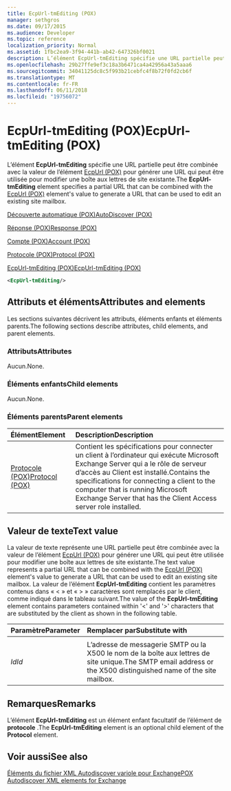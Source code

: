 ```yaml
---
title: EcpUrl-tmEditing (POX)
manager: sethgros
ms.date: 09/17/2015
ms.audience: Developer
ms.topic: reference
localization_priority: Normal
ms.assetid: 1fbc2ea9-3f94-441b-ab42-647326bf0021
description: L’élément EcpUrl-tmEditing spécifie une URL partielle peut être combinée avec la valeur de l’élément EcpUrl (POX) pour générer une URL qui peut être utilisée pour modifier une boîte aux lettres de site existante.
ms.openlocfilehash: 29b27ffe9ef3c18a3b6471ca4a42956a43a5aaa6
ms.sourcegitcommit: 34041125dc8c5f993b21cebfc4f8b72f0fd2cb6f
ms.translationtype: MT
ms.contentlocale: fr-FR
ms.lasthandoff: 06/11/2018
ms.locfileid: "19756072"
---
```

# <a name="ecpurl-tmediting-pox"></a><span data-ttu-id="49835-103">EcpUrl-tmEditing (POX)</span><span class="sxs-lookup"><span data-stu-id="49835-103">EcpUrl-tmEditing (POX)</span></span>

<span data-ttu-id="49835-104">L’élément **EcpUrl-tmEditing** spécifie une URL partielle peut être combinée avec la valeur de l’élément [EcpUrl (POX)](ecpurl-pox.md) pour générer une URL qui peut être utilisée pour modifier une boîte aux lettres de site existante.</span><span class="sxs-lookup"><span data-stu-id="49835-104">The **EcpUrl-tmEditing** element specifies a partial URL that can be combined with the [EcpUrl (POX)](ecpurl-pox.md) element's value to generate a URL that can be used to edit an existing site mailbox.</span></span> 
  
[<span data-ttu-id="49835-105">Découverte automatique (POX)</span><span class="sxs-lookup"><span data-stu-id="49835-105">AutoDiscover (POX)</span></span>](autodiscover-pox.md)
  
[<span data-ttu-id="49835-106">Réponse (POX)</span><span class="sxs-lookup"><span data-stu-id="49835-106">Response (POX)</span></span>](response-pox.md)
  
[<span data-ttu-id="49835-107">Compte (POX)</span><span class="sxs-lookup"><span data-stu-id="49835-107">Account (POX)</span></span>](account-pox.md)
  
[<span data-ttu-id="49835-108">Protocole (POX)</span><span class="sxs-lookup"><span data-stu-id="49835-108">Protocol (POX)</span></span>](protocol-pox.md)
  
[<span data-ttu-id="49835-109">EcpUrl-tmEditing (POX)</span><span class="sxs-lookup"><span data-stu-id="49835-109">EcpUrl-tmEditing (POX)</span></span>](ecpurl-tmediting-pox.md)
  
```XML
<EcpUrl-tmEditing/>
```

## <a name="attributes-and-elements"></a><span data-ttu-id="49835-110">Attributs et éléments</span><span class="sxs-lookup"><span data-stu-id="49835-110">Attributes and elements</span></span>

<span data-ttu-id="49835-111">Les sections suivantes décrivent les attributs, éléments enfants et éléments parents.</span><span class="sxs-lookup"><span data-stu-id="49835-111">The following sections describe attributes, child elements, and parent elements.</span></span>
  
### <a name="attributes"></a><span data-ttu-id="49835-112">Attributs</span><span class="sxs-lookup"><span data-stu-id="49835-112">Attributes</span></span>

<span data-ttu-id="49835-113">Aucun.</span><span class="sxs-lookup"><span data-stu-id="49835-113">None.</span></span>
  
### <a name="child-elements"></a><span data-ttu-id="49835-114">Éléments enfants</span><span class="sxs-lookup"><span data-stu-id="49835-114">Child elements</span></span>

<span data-ttu-id="49835-115">Aucun.</span><span class="sxs-lookup"><span data-stu-id="49835-115">None.</span></span>
  
### <a name="parent-elements"></a><span data-ttu-id="49835-116">Éléments parents</span><span class="sxs-lookup"><span data-stu-id="49835-116">Parent elements</span></span>

|<span data-ttu-id="49835-117">**Élément**</span><span class="sxs-lookup"><span data-stu-id="49835-117">**Element**</span></span>|<span data-ttu-id="49835-118">**Description**</span><span class="sxs-lookup"><span data-stu-id="49835-118">**Description**</span></span>|
|:-----|:-----|
|[<span data-ttu-id="49835-119">Protocole (POX)</span><span class="sxs-lookup"><span data-stu-id="49835-119">Protocol (POX)</span></span>](protocol-pox.md) <br/> |<span data-ttu-id="49835-120">Contient les spécifications pour connecter un client à l’ordinateur qui exécute Microsoft Exchange Server qui a le rôle de serveur d’accès au Client est installé.</span><span class="sxs-lookup"><span data-stu-id="49835-120">Contains the specifications for connecting a client to the computer that is running Microsoft Exchange Server that has the Client Access server role installed.</span></span>  <br/> |
   
## <a name="text-value"></a><span data-ttu-id="49835-121">Valeur de texte</span><span class="sxs-lookup"><span data-stu-id="49835-121">Text value</span></span>

<span data-ttu-id="49835-122">La valeur de texte représente une URL partielle peut être combinée avec la valeur de l’élément [EcpUrl (POX)](ecpurl-pox.md) pour générer une URL qui peut être utilisée pour modifier une boîte aux lettres de site existante.</span><span class="sxs-lookup"><span data-stu-id="49835-122">The text value represents a partial URL that can be combined with the [EcpUrl (POX)](ecpurl-pox.md) element's value to generate a URL that can be used to edit an existing site mailbox.</span></span> <span data-ttu-id="49835-123">La valeur de l’élément **EcpUrl-tmEditing** contient les paramètres contenus dans « < » et « > » caractères sont remplacés par le client, comme indiqué dans le tableau suivant.</span><span class="sxs-lookup"><span data-stu-id="49835-123">The value of the **EcpUrl-tmEditing** element contains parameters contained within '<' and '>' characters that are substituted by the client as shown in the following table.</span></span> 
  
|<span data-ttu-id="49835-124">**Paramètre**</span><span class="sxs-lookup"><span data-stu-id="49835-124">**Parameter**</span></span>|<span data-ttu-id="49835-125">**Remplacer par**</span><span class="sxs-lookup"><span data-stu-id="49835-125">**Substitute with**</span></span>|
|:-----|:-----|
| <span data-ttu-id="49835-126">
  _Id_</span><span class="sxs-lookup"><span data-stu-id="49835-126">_Id_</span></span> <br/> |<span data-ttu-id="49835-127">L’adresse de messagerie SMTP ou la X500 le nom de la boîte aux lettres de site unique.</span><span class="sxs-lookup"><span data-stu-id="49835-127">The SMTP email address or the X500 distinguished name of the site mailbox.</span></span>  <br/> |
   
## <a name="remarks"></a><span data-ttu-id="49835-128">Remarques</span><span class="sxs-lookup"><span data-stu-id="49835-128">Remarks</span></span>

<span data-ttu-id="49835-129">L’élément **EcpUrl-tmEditing** est un élément enfant facultatif de l’élément de **protocole** .</span><span class="sxs-lookup"><span data-stu-id="49835-129">The **EcpUrl-tmEditing** element is an optional child element of the **Protocol** element.</span></span> 
  
## <a name="see-also"></a><span data-ttu-id="49835-130">Voir aussi</span><span class="sxs-lookup"><span data-stu-id="49835-130">See also</span></span>



[<span data-ttu-id="49835-131">Éléments du fichier XML Autodiscover variole pour Exchange</span><span class="sxs-lookup"><span data-stu-id="49835-131">POX Autodiscover XML elements for Exchange</span></span>](pox-autodiscover-xml-elements-for-exchange.md)

